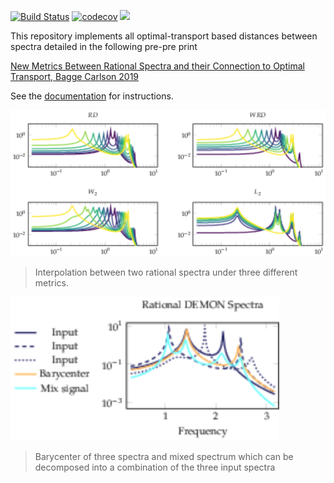 [![Build Status](https://travis-ci.org/baggepinnen/SpectralDistances.jl.svg?branch=master)](https://travis-ci.org/baggepinnen/SpectralDistances.jl)
[![codecov](https://codecov.io/gh/baggepinnen/SpectralDistances.jl/branch/master/graph/badge.svg)](https://codecov.io/gh/baggepinnen/SpectralDistances.jl)
[![](https://img.shields.io/badge/docs-latest-blue.svg)](https://baggepinnen.github.io/SpectralDistances.jl/latest)

This repository implements all optimal-transport based distances between spectra detailed in the following pre-pre print

[New Metrics Between Rational Spectra and their Connection to Optimal Transport, Bagge Carlson 2019](https://drive.google.com/file/d/1EPS_pyC_opKMLlnk02kIfHbpawWFl4W-/view?usp=sharing)

See the [documentation](https://baggepinnen.github.io/SpectralDistances.jl/latest) for instructions.

![window](figs/spec.svg)
> Interpolation between two rational spectra under three different metrics.

![window](figs/demon.svg)
> Barycenter of three spectra and mixed spectrum which can be decomposed into a combination of the three input spectra
